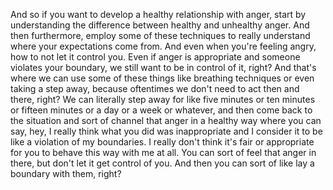  And so if you want to develop a healthy relationship with anger, start by understanding the difference between healthy and unhealthy anger. And then furthermore, employ some of these techniques to really understand where your expectations come from. And even when you're feeling angry, how to not let it control you. Even if anger is appropriate and someone violates your boundary, we still want to be in control of it, right? And that's where we can use some of these things like breathing techniques or even taking a step away, because oftentimes we don't need to act then and there, right? We can literally step away for like five minutes or ten minutes or fifteen minutes or a day or a week or whatever, and then come back to the situation and sort of channel that anger in a healthy way where you can say, hey, I really think what you did was inappropriate and I consider it to be like a violation of my boundaries. I really don't think it's fair or appropriate for you to behave this way with me at all. You can sort of feel that anger in there, but don't let it get control of you. And then you can sort of like lay a boundary with them, right?